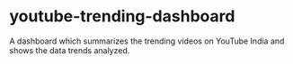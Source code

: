 # youtube-trending-dashboard
A dashboard which summarizes the trending videos on YouTube India and shows the data trends analyzed.
